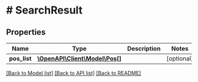 # # SearchResult

## Properties

Name | Type | Description | Notes
------------ | ------------- | ------------- | -------------
**pos_list** | [**\OpenAPI\Client\Model\Pos[]**](Pos.md) |  | [optional]

[[Back to Model list]](../../README.md#models) [[Back to API list]](../../README.md#endpoints) [[Back to README]](../../README.md)
